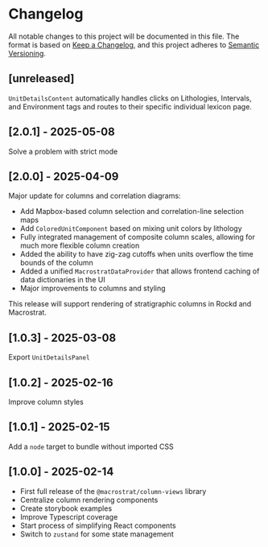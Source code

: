 # Changelog

All notable changes to this project will be documented in this file. The format
is based on [Keep a Changelog](https://keepachangelog.com/en/1.0.0/), and this
project adheres to [Semantic Versioning](https://semver.org/spec/v2.0.0.html).

## [unreleased]

`UnitDetailsContent` automatically handles clicks on Lithologies, Intervals, and Environment tags and routes to their specific individual lexicon page.

## [2.0.1] - 2025-05-08

Solve a problem with strict mode

## [2.0.0] - 2025-04-09

Major update for columns and correlation diagrams:

- Add Mapbox-based column selection and correlation-line selection maps
- Add `ColoredUnitComponent` based on mixing unit colors by lithology
- Fully integrated management of composite column scales, allowing for much more
  flexible column creation
- Added the ability to have zig-zag cutoffs when units overflow the time bounds
  of the column
- Added a unified `MacrostratDataProvider` that allows frontend caching of data
  dictionaries in the UI
- Major improvements to columns and styling

This release will support rendering of stratigraphic columns in Rockd and
Macrostrat.

## [1.0.3] - 2025-03-08

Export `UnitDetailsPanel`

## [1.0.2] - 2025-02-16

Improve column styles

## [1.0.1] - 2025-02-15

Add a `node` target to bundle without imported CSS

## [1.0.0] - 2025-02-14

- First full release of the `@macrostrat/column-views` library
- Centralize column rendering components
- Create storybook examples
- Improve Typescript coverage
- Start process of simplifying React components
- Switch to `zustand` for some state management
